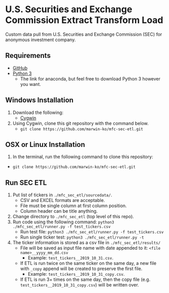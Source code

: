 # U.S. Securities and Exchange Commission Extract Transform Load
Custom data pull from U.S. Securities and Exchange Commission (SEC) for anonymous investment company.


## Requirements
- [GitHub](https://git-scm.com/downloads)
- [Python 3](https://www.anaconda.com/distribution/)
    - The link for anaconda, but feel free to download Python 3 however you want.


## Windows Installation
1. Download the following: 
    - [Cygwin](https://www.cygwin.com)
2. Using Cygwin, clone this git repository with the command below.
    - `git clone https://github.com/marwin-ko/mfc-sec-etl.git`


## OSX or Linux Installation
1. In the terminal, run the following command to clone this repository: 
 - `git clone https://github.com/marwin-ko/mfc-sec-etl.git`


## Run SEC ETL
1. Put list of tickers in `./mfc_sec_etl/sourcedata/`.
    - CSV and EXCEL formats are acceptable.
    - File must be single column at first column position.
    - Column header can be title anything.
2. Change directory to `./mfc_sec_etl` (top level of this repo).
3. Run code using the following command: `python3 ./mfc_sec_etl/runner.py -f test_tickers.csv`
    - Run test file: `python3 ./mfc_sec_etl/runner.py -f test_tickers.csv`
    - Run single ticker test: `python3 ./mfc_sec_etl/runner.py -t`
4. The ticker information is stored as a csv file in `./mfc_sec_etl/results/`
    - File will be saved as input file name with date appended to it: `<file name>__yyyy_mm_dd.csv`
        - Example: `test_tickers__2019_10_31.csv`.
    - If ETL is run twice on the same ticker on the same day, a new file with `_copy` append will be created to preserve the first file.
        - Example: `test_tickers__2019_10_31_copy.csv`.
    - If ETL is run 3+ times on the same day, then the copy file (e.g. `test_tickers__2019_10_31_copy.csv`) will be written over. 
